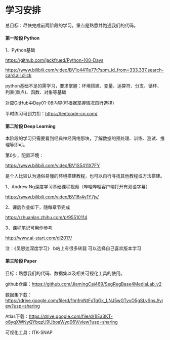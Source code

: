 # 学习安排

总目标：尽快完成前两阶段的学习，重点是熟悉并跑通我们的代码。

#### 第一阶段 Python

1、Python基础

https://github.com/jackfrued/Python-100-Days

https://www.bilibili.com/video/BV1c4411e77t?spm_id_from=333.337.search-card.all.click

python基础不足的需学习，要求掌握：环境搭建、变量、运算符、分支、循环、列表(重点)、函数、对象等基础

对应GitHub中Day01-08内容(可根据掌握情况自行选择)

平时练习可到力扣：https://leetcode-cn.com/

#### 第二阶段 Deep Learning

本阶段的学习只需要看到经典神经网络那块，了解数据的预处理、训练、测试、推理等即可。

第0步，配置环境：

https://www.bilibili.com/video/BV1S5411X7FY

是个人比较认为通俗易懂的环境搭建教程，也可以自行寻找其他教程或方法搭建。

1、Andrew Ng深度学习基础课程视频（哔哩哔哩客户端打开有双语字幕）

https://www.bilibili.com/video/BV16r4y1Y7jv/

2、课后作业如下，随每章节完成

https://zhuanlan.zhihu.com/p/95510114

3、课程笔记可用作参考

http://www.ai-start.com/dl2017/

注：《吴恩达深度学习》 b站上有很多转载 可以选择自己喜欢版本学习

#### 第三阶段 Paper

目标：熟悉我们的代码、数据集以及相关可视化工具的使用。

github仓库：https://github.com/JiamingCai469/SegRegBase4MediaLab_v2

数据集下载：https://drive.google.com/file/d/1hn1mNtFxTqGk_LNJ5wGTyvO5gSLySpsJ/view?usp=sharing

Atlas下载：https://drive.google.com/file/d/1IEa3KT-o8yqXWNyQYbqzU9UboaWyq06V/view?usp=sharing

可视化工具：ITK-SNAP
